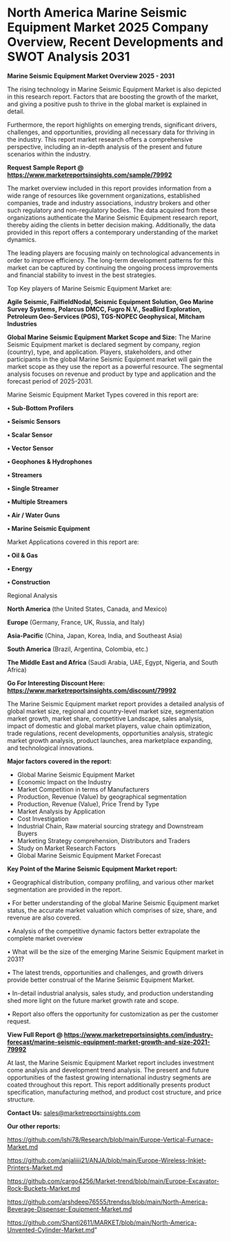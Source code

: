 # North America Marine Seismic Equipment Market 2025 Company Overview, Recent Developments and SWOT Analysis 2031

<Strong> Marine Seismic Equipment Market Overview 2025 - 2031</strong>

The rising technology in Marine Seismic Equipment Market is also depicted in this research report. Factors that are boosting the growth of the market, and giving a positive push to thrive in the global market is explained in detail.

Furthermore, the report highlights on emerging trends, significant drivers, challenges, and opportunities, providing all necessary data for thriving in the industry. This report market research offers a comprehensive perspective, including an in-depth analysis of the present and future scenarios within the industry.

<strong>Request Sample Report @ <a href=https://www.marketreportsinsights.com/sample/79992>https://www.marketreportsinsights.com/sample/79992</a></strong>

The market overview included in this report provides information from a wide range of resources like government organizations, established companies, trade and industry associations, industry brokers and other such regulatory and non-regulatory bodies. The data acquired from these organizations authenticate the Marine Seismic Equipment research report, thereby aiding the clients in better decision making. Additionally, the data provided in this report offers a contemporary understanding of the market dynamics.

The leading players are focusing mainly on technological advancements in order to improve efficiency. The long-term development patterns for this market can be captured by continuing the ongoing process improvements and financial stability to invest in the best strategies.

Top Key players of Marine Seismic Equipment Market are:

<strong>Agile Seismic, FailfieldNodal, Seismic Equipment Solution, Geo Marine Survey Systems, Polarcus DMCC, Fugro N.V., SeaBird Exploration, Petroleum Geo-Services (PGS), TGS-NOPEC Geophysical, Mitcham Industries</strong>

<strong><b>Global Marine Seismic Equipment Market Scope and Size:</b></strong>
The Marine Seismic Equipment market is declared segment by company, region (country), type, and application. Players, stakeholders, and other participants in the global Marine Seismic Equipment market will gain the market scope as they use the report as a powerful resource. The segmental analysis focuses on revenue and product by type and application and the forecast period of 2025-2031.

Marine Seismic Equipment Market Types covered in this report are:

<strong>• Sub-Bottom Profilers

• Seismic Sensors

• Scalar Sensor

• Vector Sensor

• Geophones & Hydrophones

• Streamers

• Single Streamer

• Multiple Streamers

• Air / Water Guns 

• Marine Seismic Equipment</strong>

Market Applications covered in this report are:

<strong>• Oil & Gas

• Energy

• Construction</strong> 

Regional Analysis

<strong>North America</strong> (the United States, Canada, and Mexico)

<strong>Europe</strong> (Germany, France, UK, Russia, and Italy)

<strong>Asia-Pacific</strong> (China, Japan, Korea, India, and Southeast Asia)

<strong>South America</strong> (Brazil, Argentina, Colombia, etc.)

<strong>The Middle East and Africa</strong> (Saudi Arabia, UAE, Egypt, Nigeria, and South Africa)

<strong>Go For Interesting Discount Here: <a href=https://www.marketreportsinsights.com/discount/79992>https://www.marketreportsinsights.com/discount/79992</a></strong>

The Marine Seismic Equipment market report provides a detailed analysis of global market size, regional and country-level market size, segmentation market growth, market share, competitive Landscape, sales analysis, impact of domestic and global market players, value chain optimization, trade regulations, recent developments, opportunities analysis, strategic market growth analysis, product launches, area marketplace expanding, and technological innovations.

<strong><b>Major factors covered in the report:</b></strong>
<ul>
  <li>Global Marine Seismic Equipment Market </li>
  <li>Economic Impact on the Industry</li>
  <li>Market Competition in terms of Manufacturers</li>
  <li>Production, Revenue (Value) by geographical segmentation</li>
  <li>Production, Revenue (Value), Price Trend by Type</li>
  <li>Market Analysis by Application</li>
  <li>Cost Investigation</li>
  <li>Industrial Chain, Raw material sourcing strategy and Downstream Buyers</li>
  <li>Marketing Strategy comprehension, Distributors and Traders</li>
  <li>Study on Market Research Factors</li>
  <li>Global Marine Seismic Equipment Market Forecast</li>
</ul>

<strong><b>Key Point of the Marine Seismic Equipment Market report:</b></strong>

• Geographical distribution, company profiling, and various other market segmentation are provided in the report.

• For better understanding of the global Marine Seismic Equipment market status, the accurate market valuation which comprises of size, share, and revenue are also covered.

• Analysis of the competitive dynamic factors better extrapolate the complete market overview

• What will be the size of the emerging Marine Seismic Equipment market in 2031?

• The latest trends, opportunities and challenges, and growth drivers provide better construal of the Marine Seismic Equipment Market.

• In-detail industrial analysis, sales study, and production understanding shed more light on the future market growth rate and scope.

• Report also offers the opportunity for customization as per the customer request.

<strong><b>View Full Report @ <a href=https://www.marketreportsinsights.com/industry-forecast/marine-seismic-equipment-market-growth-and-size-2021-79992>https://www.marketreportsinsights.com/industry-forecast/marine-seismic-equipment-market-growth-and-size-2021-79992</a></b></strong>


At last, the Marine Seismic Equipment Market report includes investment come analysis and development trend analysis. The present and future opportunities of the fastest growing international industry segments are coated throughout this report. This report additionally presents product specification, manufacturing method, and product cost structure, and price structure.

<strong>Contact Us:</strong>
sales@marketreportsinsights.com

<strong>Our other reports:</strong>

<a href=https://github.com/Ishi78/Research/blob/main/Europe-Vertical-Furnace-Market.md>https://github.com/Ishi78/Research/blob/main/Europe-Vertical-Furnace-Market.md</a>

<a href=https://github.com/anjaliiii21/ANJA/blob/main/Europe-Wireless-Inkjet-Printers-Market.md>https://github.com/anjaliiii21/ANJA/blob/main/Europe-Wireless-Inkjet-Printers-Market.md</a>

<a href=https://github.com/cargo4256/Market-trend/blob/main/Europe-Excavator-Rock-Buckets-Market.md>https://github.com/cargo4256/Market-trend/blob/main/Europe-Excavator-Rock-Buckets-Market.md</a>

<a href=https://github.com/arshdeep76555/trendss/blob/main/North-America-Beverage-Dispenser-Equipment-Market.md>https://github.com/arshdeep76555/trendss/blob/main/North-America-Beverage-Dispenser-Equipment-Market.md</a>

<a href=https://github.com/Shanti2611/MARKET/blob/main/North-America-Unvented-Cylinder-Market.md>https://github.com/Shanti2611/MARKET/blob/main/North-America-Unvented-Cylinder-Market.md</a>"

